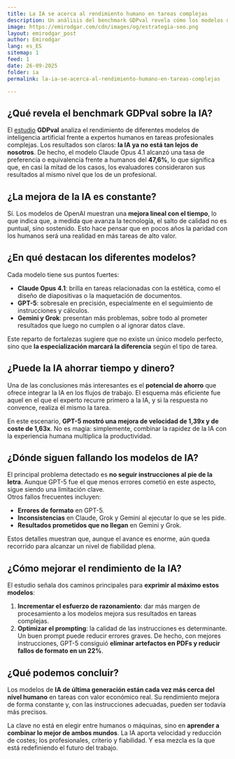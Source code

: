 ```yaml
---
title: La IA se acerca al rendimiento humano en tareas complejas
description: Un análisis del benchmark GDPval revela cómo los modelos de inteligencia artificial más avanzados se acercan al nivel de expertos humanos y qué implica esto para el futuro del trabajo.
image: https://emirodgar.com/cdn/images/og/estrategia-seo.png
layout: emirodgar_post
author: Emirodgar
lang: es_ES
sitemap: 1
feed: 1
date: 26-09-2025
folder: ia
permalink: la-ia-se-acerca-al-rendimiento-humano-en-tareas-complejas

---
```


## ¿Qué revela el benchmark GDPval sobre la IA?

El [estudio](https://cdn.openai.com/pdf/d5eb7428-c4e9-4a33-bd86-86dd4bcf12ce/GDPval.pdf) **GDPval** analiza el rendimiento de diferentes modelos de inteligencia artificial frente a expertos humanos en tareas profesionales complejas. Los resultados son claros: **la IA ya no está tan lejos de nosotros**. De hecho, el modelo Claude Opus 4.1 alcanzó una tasa de preferencia o equivalencia frente a humanos del **47,6%**, lo que significa que, en casi la mitad de los casos, los evaluadores consideraron sus resultados al mismo nivel que los de un profesional.

## ¿La mejora de la IA es constante?

Sí. Los modelos de OpenAI muestran una **mejora lineal con el tiempo**, lo que indica que, a medida que avanza la tecnología, el salto de calidad no es puntual, sino sostenido. Esto hace pensar que en pocos años la paridad con los humanos será una realidad en más tareas de alto valor.

## ¿En qué destacan los diferentes modelos?

Cada modelo tiene sus puntos fuertes:

- **Claude Opus 4.1**: brilla en tareas relacionadas con la estética, como el diseño de diapositivas o la maquetación de documentos.  
- **GPT-5**: sobresale en precisión, especialmente en el seguimiento de instrucciones y cálculos.  
- **Gemini y Grok**: presentan más problemas, sobre todo al prometer resultados que luego no cumplen o al ignorar datos clave.

Este reparto de fortalezas sugiere que no existe un único modelo perfecto, sino que **la especialización marcará la diferencia** según el tipo de tarea.

## ¿Puede la IA ahorrar tiempo y dinero?

Una de las conclusiones más interesantes es el **potencial de ahorro** que ofrece integrar la IA en los flujos de trabajo. El esquema más eficiente fue aquel en el que el experto recurre primero a la IA, y si la respuesta no convence, realiza él mismo la tarea.  

En este escenario, **GPT-5 mostró una mejora de velocidad de 1,39x y de coste de 1,63x**. No es magia: simplemente, combinar la rapidez de la IA con la experiencia humana multiplica la productividad.

## ¿Dónde siguen fallando los modelos de IA?

El principal problema detectado es **no seguir instrucciones al pie de la letra**. Aunque GPT-5 fue el que menos errores cometió en este aspecto, sigue siendo una limitación clave.  
Otros fallos frecuentes incluyen:

- **Errores de formato** en GPT-5.  
- **Inconsistencias** en Claude, Grok y Gemini al ejecutar lo que se les pide.  
- **Resultados prometidos que no llegan** en Gemini y Grok.  

Estos detalles muestran que, aunque el avance es enorme, aún queda recorrido para alcanzar un nivel de fiabilidad plena.

## ¿Cómo mejorar el rendimiento de la IA?

El estudio señala dos caminos principales para **exprimir al máximo estos modelos**:

1. **Incrementar el esfuerzo de razonamiento**: dar más margen de procesamiento a los modelos mejora sus resultados en tareas complejas.  
2. **Optimizar el prompting**: la calidad de las instrucciones es determinante. Un buen prompt puede reducir errores graves. De hecho, con mejores instrucciones, GPT-5 consiguió **eliminar artefactos en PDFs y reducir fallos de formato en un 22%**.

## ¿Qué podemos concluir?

Los modelos de **IA de última generación están cada vez más cerca del nivel humano** en tareas con valor económico real. Su rendimiento mejora de forma constante y, con las instrucciones adecuadas, pueden ser todavía más precisos.  

La clave no está en elegir entre humanos o máquinas, sino en **aprender a combinar lo mejor de ambos mundos**. La IA aporta velocidad y reducción de costes; los profesionales, criterio y fiabilidad. Y esa mezcla es la que está redefiniendo el futuro del trabajo.  
